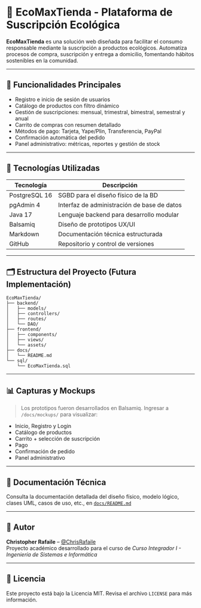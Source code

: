# 🌿 EcoMaxTienda - Plataforma de Suscripción Ecológica

**EcoMaxTienda** es una solución web diseñada para facilitar el consumo responsable mediante la suscripción a productos ecológicos. Automatiza procesos de compra, suscripción y entrega a domicilio, fomentando hábitos sostenibles en la comunidad.

---

## 🚀 Funcionalidades Principales

- Registro e inicio de sesión de usuarios
- Catálogo de productos con filtro dinámico
- Gestión de suscripciones: mensual, trimestral, bimestral, semestral y anual
- Carrito de compras con resumen detallado
- Métodos de pago: Tarjeta, Yape/Plin, Transferencia, PayPal
- Confirmación automática del pedido
- Panel administrativo: métricas, reportes y gestión de stock

---

## 🧱 Tecnologías Utilizadas

| Tecnología     | Descripción                                 |
|----------------|---------------------------------------------|
| PostgreSQL 16  | SGBD para el diseño físico de la BD         |
| pgAdmin 4      | Interfaz de administración de base de datos |
| Java 17        | Lenguaje backend para desarrollo modular     |
| Balsamiq       | Diseño de prototipos UX/UI                  |
| Markdown       | Documentación técnica estructurada           |
| GitHub         | Repositorio y control de versiones           |

---

## 🗂️ Estructura del Proyecto (Futura Implementación)

```
EcoMaxTienda/
├── backend/
│   ├── models/
│   ├── controllers/
│   ├── routes/
│   └── DAO/
├── frontend/
│   ├── components/
│   ├── views/
│   └── assets/
├── docs/
│   └── README.md
└── sql/
    └── EcoMaxTienda.sql
```

---

## 📊 Capturas y Mockups

> Los prototipos fueron desarrollados en Balsamiq. Ingresar a `/docs/mockups/` para visualizar:

- Inicio, Registro y Login
- Catálogo de productos
- Carrito + selección de suscripción
- Pago
- Confirmación de pedido
- Panel administrativo

---

## 🧾 Documentación Técnica

Consulta la documentación detallada del diseño físico, modelo lógico, clases UML, casos de uso, etc., en [`docs/README.md`](docs/README.md)

---

## 👤 Autor

**Christopher Rafaile** – [@ChrisRafaile](https://github.com/ChrisRafaile)  
Proyecto académico desarrollado para el curso de *Curso Integrador I - Ingeniería de Sistemas e Informática*

---

## 📝 Licencia

Este proyecto está bajo la Licencia MIT. Revisa el archivo `LICENSE` para más información.
